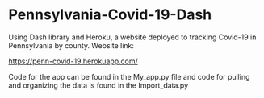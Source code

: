 # Pennsylvania-Covid-19-Dash
Using Dash library and Heroku, a website deployed to tracking Covid-19 in Pennsylvania by county.
Website link:

https://penn-covid-19.herokuapp.com/

Code for the app can be found in the My_app.py file and code for pulling and organizing the data is found in the Import_data.py
